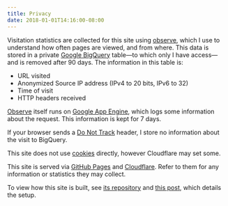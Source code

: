 ```yaml
---
title: Privacy
date: 2018-01-01T14:16:00-08:00
---
```


Visitation statistics are collected for this site using [observe][], which I
use to understand how often pages are viewed, and from where. This data is
stored in a private [Google BigQuery][bq] table—to which only I have access—and
is removed after 90 days. The information in this table is:

* URL visited
* Anonymized Source IP address (IPv4 to 20 bits, IPv6 to 32)
* Time of visit
* HTTP headers received

[Observe][observe] itself runs on [Google App Engine][appengine], which logs
some information about the request. This information is kept for 7 days.

If your browser sends a [Do Not Track][dnt] header, I store no information about
the visit to BigQuery.

This site does not use [cookies][] directly, however Cloudflare may set some.

This site is served via [GitHub Pages][] and [Cloudflare][]. Refer to them for
any information or statistics they may collect.

To view how this site is built, see [its repository][repo] and
[this post][post], which details the setup.

[cookies]: https://en.wikipedia.org/wiki/HTTP_cookie
[Github Pages]: https://pages.github.com/
[Cloudflare]: https://www.cloudflare.com/
[observe]: https://github.com/fardog/observe/
[bq]: https://cloud.google.com/bigquery/
[dnt]: https://en.wikipedia.org/wiki/Do_Not_Track
[repo]: https://github.com/fardog/fardog.io
[post]: /blog/2017/08/26/automatically-publishing-websites-with-hugo-travis-and-github/
[appengine]: https://cloud.google.com/appengine/
